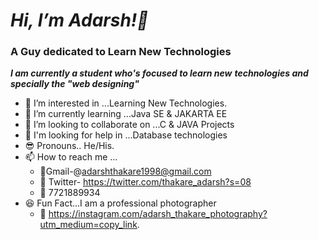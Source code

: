 # ***Hi, I’m Adarsh!👋***

       
       
### **A Guy dedicated to Learn New Technologies**

 ***I am currently a student who's focused to learn new***
  ***technologies and specially the "web designing"***


- 👀 I’m interested in ...Learning New Technologies.
- 🌱 I’m currently learning ...Java SE & JAKARTA EE
- 💞️ I’m looking to collaborate on ...C & JAVA Projects
- 🤝 I'm looking for help in ...Database technologies
- 😎 Pronouns.. He/His.
- 📫 How to reach me ...
  - 📧Gmail-@adarshthakare1998@gmail.com 
  - 🌟 Twitter- https://twitter.com/thakare_adarsh?s=08
  - 🤙 7721889934
- 😆 Fun Fact...I am a professional photographer
  - 📸 https://instagram.com/adarsh_thakare_photography?utm_medium=copy_link.

